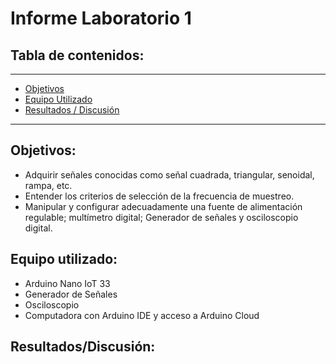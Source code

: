 # Informe Laboratorio 1

## Tabla de contenidos:
 __________________________________________________________________________________________________
- [Objetivos](#Objetivos)
- [Equipo Utilizado](#EquipoUtilizado)
- [Resultados / Discusión](#Resultados/Discusión)
___________________________________________________________________________________________________

## Objetivos:
- Adquirir señales conocidas como señal cuadrada, triangular, senoidal, rampa, etc.
- Entender los criterios de selección de la frecuencia de muestreo.
- Manipular y configurar adecuadamente una fuente de alimentación regulable; multímetro digital; Generador de señales y osciloscopio digital.

## Equipo utilizado:
- Arduino Nano IoT 33
- Generador de Señales
- Osciloscopio
- Computadora con Arduino IDE y acceso a Arduino Cloud

## Resultados/Discusión:
